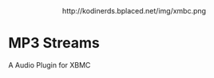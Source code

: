 <div style="text-align:center">http://kodinerds.bplaced.net/img/xmbc.png</div>

# MP3 Streams 
A Audio Plugin for XBMC

